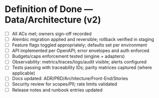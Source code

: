 # Definition of Done — Data/Architecture (v2)

- [ ] All ACs met; owners sign-off recorded
- [ ] Alembic migration applied and reversible; rollback verified in staging
- [ ] Feature flags toggled appropriately; defaults set per environment
- [ ] API implemented per OpenAPI; error envelopes and auth enforced
- [ ] Budgets/caps enforcement tested (engine + adapters)
- [ ] Observability: metrics/traces/logs/audit visible; alerts configured
- [ ] Tests passing with traceability IDs; parity matrices captured (where applicable)
- [ ] Docs updated: ADR/PRD/Architecture/Front-End/Stories
- [ ] Security review for scopes/PII; rate limits validated
- [ ] Release notes and runbook entries updated
